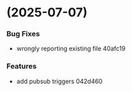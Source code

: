 #  (2025-07-07)


### Bug Fixes

* wrongly reporting existing file 40afc19


### Features

* add pubsub triggers 042d460



